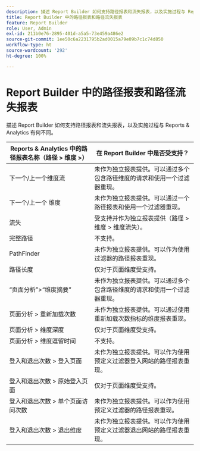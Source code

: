 ```yaml
---
description: 描述 Report Builder 如何支持路径报表和流失报表，以及实施过程与 Reports & Analytics 有何不同。
title: Report Builder 中的路径报表和路径流失报表
feature: Report Builder
role: User, Admin
exl-id: 211b0e76-2895-401d-a5a5-73e459a486e2
source-git-commit: 1ee50c6a2231795b2ad0015a79e09b7c1c74d850
workflow-type: ht
source-wordcount: '292'
ht-degree: 100%

---
```


# Report Builder 中的路径报表和路径流失报表

描述 Report Builder 如何支持路径报表和流失报表，以及实施过程与 Reports &amp; Analytics 有何不同。

| Reports &amp; Analytics 中的路径报表名称（路径 > 维度 >） | 在 Report Builder 中是否受支持？ |
|--- |--- |
| 下一个/上一个维度流 | 未作为独立报表提供。可以通过多个包含路径维度的请求和使用一个过滤器重现。 |
| 下一个/上一个  维度 | 未作为独立报表提供。可以通过一个路径报表和使用一个过滤器重现。 |
| 流失 | 受支持并作为独立报表提供（路径 > 维度 > 维度流失）。 |
| 完整路径 | 不支持。 |
| PathFinder | 未作为独立报表提供。可以作为使用过滤器的路径报表重现。 |
| 路径长度 | 仅对于页面维度受支持。 |
| “页面分析”>“维度摘要” | 未作为独立报表提供。可以通过多个包含路径维度的请求和使用一个过滤器重现。 |
| 页面分析 > 重新加载次数 | 未作为独立报表提供。可以通过使用重新加载次数指标的维度报表重现。 |
| 页面分析 > 维度深度 | 仅对于页面维度受支持。 |
| 页面分析 > 维度逗留时间 | 不支持。 |
| 登入和退出次数 > 登入页面 | 未作为独立报表提供。可以作为使用预定义过滤器登入网站的路径报表重现。 |
| 登入和退出次数 > 原始登入页面 | 仅对于页面维度受支持。 |
| 登入和退出次数 > 单个页面访问次数 | 未作为独立报表提供。可以作为使用预定义过滤器的路径报表重现。 |
| 登入和退出次数 > 退出维度 | 未作为独立报表提供。可以作为使用预定义过滤器退出网站的路径报表重现。 |
